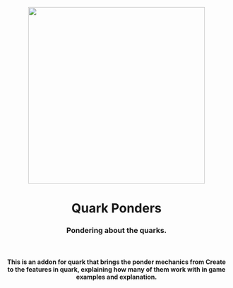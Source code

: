 <p align="center"><img width="400" height="400" src="common/src/main/resources/qp_logo.png"></p>
<h1 align="center">Quark Ponders</h1>
<h3 align="center">Pondering about the quarks.</h3> 
<br/>

<h4 align="center"><b>This is an addon for quark that brings the ponder mechanics from Create to the features in quark, explaining how many of them work with in game examples and explanation.</b></h4>
